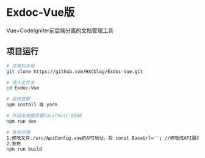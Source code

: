 # Exdoc-Vue版
Vue+CodeIgniter前后端分离的文档管理工具

## 项目运行
``` bash
# 克隆到本地
git clone https://github.com/HXCblog/Exdoc-Vue.git

# 进入文件夹
cd Exdoc-Vue

# 安装依赖
npm install 或 yarn

# 开启本地服务器localhost:8080
npm run dev

# 发布环境
1.修改文件./src/ApiConfig.vue的API地址，将 const BaseUrl=''; //修改成API服务器地址
2.发布
npm run build
```
